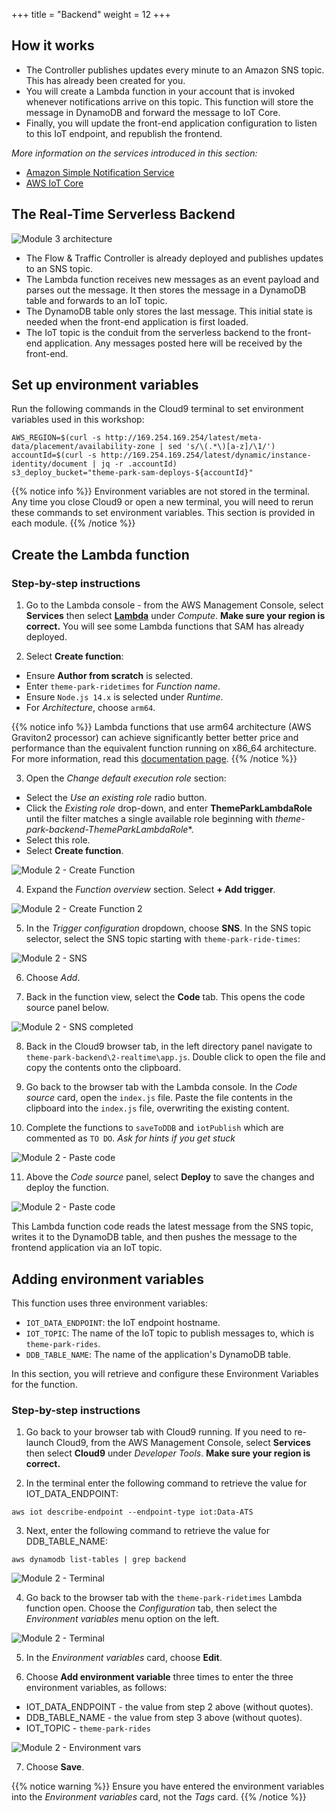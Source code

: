 +++
title = "Backend"
weight = 12
+++

## How it works

* The Controller publishes updates every minute to an Amazon SNS topic. This has already been created for you.
* You will create a Lambda function in your account that is invoked whenever notifications arrive on this topic. This function will store the message in DynamoDB and forward the message to IoT Core.
* Finally, you will update the front-end application configuration to listen to this IoT endpoint, and republish the frontend.

*More information on the services introduced in this section:*
* [Amazon Simple Notification Service](https://aws.amazon.com/sns/)
* [AWS IoT Core](https://aws.amazon.com/iot-core/)

## The Real-Time Serverless Backend

![Module 3 architecture](../images/module3-overview.png)

* The Flow & Traffic Controller is already deployed and publishes updates to an SNS topic.
* The Lambda function receives new messages as an event payload and parses out the message. It then stores the message in a DynamoDB table and forwards to an IoT topic.
* The DynamoDB table only stores the last message. This initial state is needed when the front-end application is first loaded.
* The IoT topic is the conduit from the serverless backend to the front-end application. Any messages posted here will be received by the front-end.

## Set up environment variables

Run the following commands in the Cloud9 terminal to set environment variables used in this workshop:

```console
AWS_REGION=$(curl -s http://169.254.169.254/latest/meta-data/placement/availability-zone | sed 's/\(.*\)[a-z]/\1/')
accountId=$(curl -s http://169.254.169.254/latest/dynamic/instance-identity/document | jq -r .accountId)
s3_deploy_bucket="theme-park-sam-deploys-${accountId}"
```

{{% notice info %}}
Environment variables are not stored in the terminal. Any time you close Cloud9 or open a new terminal, you will need to rerun these commands to set environment variables. This section is provided in each module.
{{% /notice %}}

## Create the Lambda function

### Step-by-step instructions ###

1. Go to the Lambda console - from the AWS Management Console, select **Services** then select [**Lambda**](https://console.aws.amazon.com/lambda) under *Compute*. **Make sure your region is correct.** You will see some Lambda functions that SAM has already deployed.

2. Select **Create function**:
- Ensure **Author from scratch** is selected.
- Enter `theme-park-ridetimes` for *Function name*.
- Ensure `Node.js 14.x` is selected under *Runtime*.
- For *Architecture*, choose `arm64`.

{{% notice info %}}
Lambda functions that use arm64 architecture (AWS Graviton2 processor) can achieve significantly better better price and performance than the equivalent function running on x86_64 architecture. For more information, read this [documentation page](https://docs.aws.amazon.com/lambda/latest/dg/foundation-arch.html?icmpid=docs_lambda_help).
{{% /notice %}}

3. Open the *Change default execution role* section:
-  Select the *Use an existing role* radio button.
- Click the *Existing role* drop-down, and enter **ThemeParkLambdaRole** until the filter matches a single available role beginning with *theme-park-backend-ThemeParkLambdaRole**.
- Select this role.
- Select **Create function**.

![Module 2 - Create Function](../images/2-realtime-lambda1.png)

4. Expand the *Function overview* section. Select **+ Add trigger**.

![Module 2 - Create Function 2](../images/2-realtime-lambda1a.png)

5. In the *Trigger configuration* dropdown, choose **SNS**. In the SNS topic selector, select the SNS topic starting with `theme-park-ride-times`:

![Module 2 - SNS](../images/2-realtime-lambda2b.png)

6. Choose *Add*.

7. Back in the function view, select the **Code** tab. This opens the code source panel below.

![Module 2 - SNS completed](../images/2-realtime-lambda3.png)

8. Back in the Cloud9 browser tab, in the left directory panel navigate to `theme-park-backend\2-realtime\app.js`. Double click to open the file and copy the contents onto the clipboard.

9. Go back to the browser tab with the Lambda console. In the *Code source* card, open the `index.js` file. Paste the file contents in the clipboard into the `index.js` file, overwriting the existing content.

10. Complete the functions to `saveToDDB` and `iotPublish` which are commented as `TO DO`. *Ask for hints if you get stuck*

![Module 2 - Paste code](../images/2-realtime-lambda3a.png)

11. Above the *Code source* panel, select **Deploy** to save the changes and deploy the function.

![Module 2 - Paste code](../images/2-realtime-lambda4.png)

This Lambda function code reads the latest message from the SNS topic, writes it to the DynamoDB table, and then pushes the message to the frontend application via an IoT topic.

## Adding environment variables

This function uses three environment variables:
- `IOT_DATA_ENDPOINT`: the IoT endpoint hostname.
- `IOT_TOPIC`: The name of the IoT topic to publish messages to, which is `theme-park-rides`.
- `DDB_TABLE_NAME`: The name of the application's DynamoDB table.

In this section, you will retrieve and configure these Environment Variables for the function.

### Step-by-step instructions ###

1. Go back to your browser tab with Cloud9 running. If you need to re-launch Cloud9, from the AWS Management Console, select **Services** then select **Cloud9** under *Developer Tools*. **Make sure your region is correct.**

2. In the terminal enter the following command to retrieve the value for IOT_DATA_ENDPOINT:

```
aws iot describe-endpoint --endpoint-type iot:Data-ATS
```
3. Next, enter the following command to retrieve the value for DDB_TABLE_NAME:
```
aws dynamodb list-tables | grep backend
```
![Module 2 - Terminal](../images/2-realtime-lambda5.png)

4. Go back to the browser tab with the `theme-park-ridetimes` Lambda function open. Choose the *Configuration* tab, then select the *Environment variables* menu option on the left.

![Module 2 - Terminal](../images/2-realtime-envvar.png)


5. In the *Environment variables* card, choose **Edit**.

6. Choose **Add environment variable** three times to enter the three environment variables, as follows:
- IOT_DATA_ENDPOINT - the value from step 2 above (without quotes).
- DDB_TABLE_NAME - the value from step 3 above (without quotes).
- IOT_TOPIC - `theme-park-rides`

![Module 2 - Environment vars](../images/2-realtime-lambda6.png)

7. Choose **Save**.

{{% notice warning %}}
Ensure you have entered the environment variables into the *Environment variables* card, not the *Tags* card.
{{% /notice %}}
